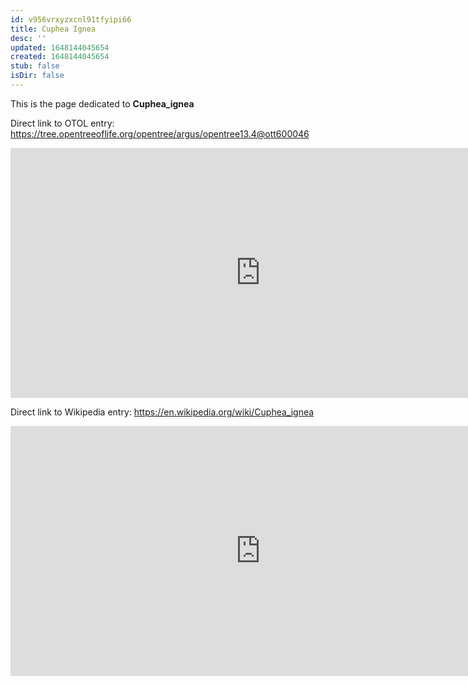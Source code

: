 ```yaml
---
id: v956vrxyzxcnl91tfyipi66
title: Cuphea Ignea
desc: ''
updated: 1648144045654
created: 1648144045654
stub: false
isDir: false
---
```

This is the page dedicated to **Cuphea_ignea**


Direct link to OTOL entry: https://tree.opentreeoflife.org/opentree/argus/opentree13.4@ott600046



<html>
    <body>
    <iframe src="https://tree.opentreeoflife.org/opentree/argus/opentree13.4@ott600046"
    width="800" height="400" frameborder="0" allowfullscreen> </iframe>
    </body>
</html>
    


Direct link to Wikipedia entry: https://en.wikipedia.org/wiki/Cuphea_ignea



<html>
    <body>
    <iframe src="https://en.wikipedia.org/wiki/Cuphea_ignea"
    width="800" height="400" frameborder="0" allowfullscreen> </iframe>
    </body>
</html>
    
